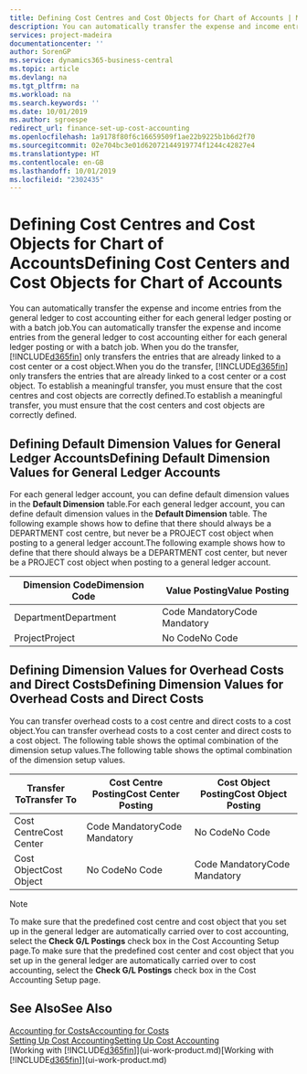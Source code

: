 ```yaml
---
title: Defining Cost Centres and Cost Objects for Chart of Accounts | Microsoft Docs
description: You can automatically transfer the expense and income entries from the general ledger to cost accounting either for each general ledger posting or with a batch job. When you do the transfer, the system only transfers the entries that are already linked to a cost centre or a cost object. To establish a meaningful transfer, you must ensure that the cost centres and cost objects are correctly defined.
services: project-madeira
documentationcenter: ''
author: SorenGP
ms.service: dynamics365-business-central
ms.topic: article
ms.devlang: na
ms.tgt_pltfrm: na
ms.workload: na
ms.search.keywords: ''
ms.date: 10/01/2019
ms.author: sgroespe
redirect_url: finance-set-up-cost-accounting
ms.openlocfilehash: 1a9178f80f6c16659509f1ae22b9225b1b6d2f70
ms.sourcegitcommit: 02e704bc3e01d62072144919774f1244c42827e4
ms.translationtype: HT
ms.contentlocale: en-GB
ms.lasthandoff: 10/01/2019
ms.locfileid: "2302435"
---
```

# <a name="defining-cost-centers-and-cost-objects-for-chart-of-accounts"></a><span data-ttu-id="fb154-105">Defining Cost Centres and Cost Objects for Chart of Accounts</span><span class="sxs-lookup"><span data-stu-id="fb154-105">Defining Cost Centers and Cost Objects for Chart of Accounts</span></span>
<span data-ttu-id="fb154-106">You can automatically transfer the expense and income entries from the general ledger to cost accounting either for each general ledger posting or with a batch job.</span><span class="sxs-lookup"><span data-stu-id="fb154-106">You can automatically transfer the expense and income entries from the general ledger to cost accounting either for each general ledger posting or with a batch job.</span></span> <span data-ttu-id="fb154-107">When you do the transfer, [!INCLUDE[d365fin](includes/d365fin_md.md)] only transfers the entries that are already linked to a cost center or a cost object.</span><span class="sxs-lookup"><span data-stu-id="fb154-107">When you do the transfer, [!INCLUDE[d365fin](includes/d365fin_md.md)] only transfers the entries that are already linked to a cost center or a cost object.</span></span> <span data-ttu-id="fb154-108">To establish a meaningful transfer, you must ensure that the cost centres and cost objects are correctly defined.</span><span class="sxs-lookup"><span data-stu-id="fb154-108">To establish a meaningful transfer, you must ensure that the cost centers and cost objects are correctly defined.</span></span>  

## <a name="defining-default-dimension-values-for-general-ledger-accounts"></a><span data-ttu-id="fb154-109">Defining Default Dimension Values for General Ledger Accounts</span><span class="sxs-lookup"><span data-stu-id="fb154-109">Defining Default Dimension Values for General Ledger Accounts</span></span>  
<span data-ttu-id="fb154-110">For each general ledger account, you can define default dimension values in the **Default Dimension** table.</span><span class="sxs-lookup"><span data-stu-id="fb154-110">For each general ledger account, you can define default dimension values in the **Default Dimension** table.</span></span> <span data-ttu-id="fb154-111">The following example shows how to define that there should always be a DEPARTMENT cost centre, but never be a PROJECT cost object when posting to a general ledger account.</span><span class="sxs-lookup"><span data-stu-id="fb154-111">The following example shows how to define that there should always be a DEPARTMENT cost center, but never be a PROJECT cost object when posting to a general ledger account.</span></span>  

|<span data-ttu-id="fb154-112">**Dimension Code**</span><span class="sxs-lookup"><span data-stu-id="fb154-112">**Dimension Code**</span></span>|<span data-ttu-id="fb154-113">**Value Posting**</span><span class="sxs-lookup"><span data-stu-id="fb154-113">**Value Posting**</span></span>|  
|------------------------------------------|-----------------------------------------|  
|<span data-ttu-id="fb154-114">Department</span><span class="sxs-lookup"><span data-stu-id="fb154-114">Department</span></span>|<span data-ttu-id="fb154-115">Code Mandatory</span><span class="sxs-lookup"><span data-stu-id="fb154-115">Code Mandatory</span></span>|  
|<span data-ttu-id="fb154-116">Project</span><span class="sxs-lookup"><span data-stu-id="fb154-116">Project</span></span>|<span data-ttu-id="fb154-117">No Code</span><span class="sxs-lookup"><span data-stu-id="fb154-117">No Code</span></span>|  

## <a name="defining-dimension-values-for-overhead-costs-and-direct-costs"></a><span data-ttu-id="fb154-118">Defining Dimension Values for Overhead Costs and Direct Costs</span><span class="sxs-lookup"><span data-stu-id="fb154-118">Defining Dimension Values for Overhead Costs and Direct Costs</span></span>  
 <span data-ttu-id="fb154-119">You can transfer overhead costs to a cost centre and direct costs to a cost object.</span><span class="sxs-lookup"><span data-stu-id="fb154-119">You can transfer overhead costs to a cost center and direct costs to a cost object.</span></span> <span data-ttu-id="fb154-120">The following table shows the optimal combination of the dimension setup values.</span><span class="sxs-lookup"><span data-stu-id="fb154-120">The following table shows the optimal combination of the dimension setup values.</span></span>  

|<span data-ttu-id="fb154-121">Transfer To</span><span class="sxs-lookup"><span data-stu-id="fb154-121">Transfer To</span></span>|<span data-ttu-id="fb154-122">Cost Centre Posting</span><span class="sxs-lookup"><span data-stu-id="fb154-122">Cost Center Posting</span></span>|<span data-ttu-id="fb154-123">Cost Object Posting</span><span class="sxs-lookup"><span data-stu-id="fb154-123">Cost Object Posting</span></span>|  
|-----------------|-------------------------|-------------------------|  
|<span data-ttu-id="fb154-124">Cost Centre</span><span class="sxs-lookup"><span data-stu-id="fb154-124">Cost Center</span></span>|<span data-ttu-id="fb154-125">Code Mandatory</span><span class="sxs-lookup"><span data-stu-id="fb154-125">Code Mandatory</span></span>|<span data-ttu-id="fb154-126">No Code</span><span class="sxs-lookup"><span data-stu-id="fb154-126">No Code</span></span>|  
|<span data-ttu-id="fb154-127">Cost Object</span><span class="sxs-lookup"><span data-stu-id="fb154-127">Cost Object</span></span>|<span data-ttu-id="fb154-128">No Code</span><span class="sxs-lookup"><span data-stu-id="fb154-128">No Code</span></span>|<span data-ttu-id="fb154-129">Code Mandatory</span><span class="sxs-lookup"><span data-stu-id="fb154-129">Code Mandatory</span></span>|  

> [!NOTE]  
>  <span data-ttu-id="fb154-130">To make sure that the predefined cost centre and cost object that you set up in the general ledger are automatically carried over to cost accounting, select the **Check G/L Postings** check box in the Cost Accounting Setup page.</span><span class="sxs-lookup"><span data-stu-id="fb154-130">To make sure that the predefined cost center and cost object that you set up in the general ledger are automatically carried over to cost accounting, select the **Check G/L Postings** check box in the Cost Accounting Setup page.</span></span>  

## <a name="see-also"></a><span data-ttu-id="fb154-131">See Also</span><span class="sxs-lookup"><span data-stu-id="fb154-131">See Also</span></span>  
[<span data-ttu-id="fb154-132">Accounting for Costs</span><span class="sxs-lookup"><span data-stu-id="fb154-132">Accounting for Costs</span></span>](finance-manage-cost-accounting.md)  
[<span data-ttu-id="fb154-133">Setting Up Cost Accounting</span><span class="sxs-lookup"><span data-stu-id="fb154-133">Setting Up Cost Accounting</span></span>](finance-set-up-cost-accounting.md)  
<span data-ttu-id="fb154-134">[Working with [!INCLUDE[d365fin](includes/d365fin_md.md)]](ui-work-product.md)</span><span class="sxs-lookup"><span data-stu-id="fb154-134">[Working with [!INCLUDE[d365fin](includes/d365fin_md.md)]](ui-work-product.md)</span></span>
